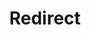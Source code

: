 ﻿---
layout: src/layouts/Redirect.astro
title: Redirect
redirect: https://octopus.com/docs/octopus-rest-api/cli/octopus-worker-pool-static
pubDate:  2023-01-01
navSearch: false
navSitemap: false
navMenu: false
---
